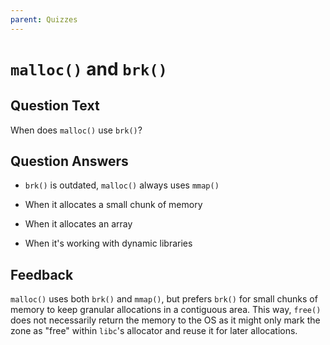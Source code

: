 ```yaml
---
parent: Quizzes
---
```


# `malloc()` and `brk()`

## Question Text

When does `malloc()` use `brk()`?

## Question Answers

- `brk()` is outdated, `malloc()` always uses `mmap()`

+ When it allocates a small chunk of memory

- When it allocates an array

- When it's working with dynamic libraries

## Feedback

`malloc()` uses both `brk()` and `mmap()`, but prefers `brk()` for small chunks of memory to keep granular allocations in a contiguous area.
This way, `free()` does not necessarily return the memory to the OS as it might only mark the zone as "free" within `libc`'s allocator and reuse it for later allocations.
